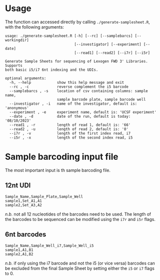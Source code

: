 # Usage
The function can accessed directly by calling `./generate-samplesheet.R`, with the following arguments:
```
usage: ./generate-samplesheet.R [-h] [--rc] [--samplebarcs] [--workingdir]
                                [--investigator] [--experiment] [--date]
                                [--read1] [--read2] [--i7r] [--i5r]

Generate Sample Sheets for sequencing of Lexogen FWD 3' Libraries. Supports
both basic i5/i7 6nt indexing and the UDIs.

optional arguments:
  -h, --help            show this help message and exit
  --rc , -c             reverse complement the i5 barcode
  --samplebarcs , -s    location of csv containing columns: sample name,
                        sample barcode plate, sample barcode well
  --investigator , -i   name of the investigator, default is: 'anonymous'
  --experiment , -e     experiment name, default is: 'UCSF experiment'
  --date , -d           date of the run, default is today: '08/10/2023'
  --read1 , -r          length of read 1, default is: '66'
  --read2 , -u          length of read 2, default is: '0'
  --i7r , -v            length of the first index read, i7
  --i5r , -x            length of the second index read, i5
```

# Sample barcoding input file

The most important input is th sample barcoding file. 
## 12nt UDI

```
Sample_Name,Sample_Plate,Sample_Well
sample1,Set_A1,A1
sample2,Set_A3,A2
```
*n.b.* not all 12 nucleotides of the barcodes need to be used. The length of the barcodes to be sequenced can be modified using the `i7r` and `i5r` flags. 

## 6nt barcodes

```
Sample_Name,Sample_Well_i7,Sample_Well_i5
sample1,A1,B1
sample2,A1,B2
```

*n.b.* if only using the i7 barcode and not the i5 (or vice versa) barcodes can be excluded from the final Sample Sheet by setting either the `i5` or `i7` flags to 0.
